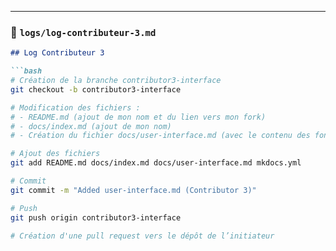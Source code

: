
---

### 📄 `logs/log-contributeur-3.md`

```md
## Log Contributeur 3

```bash
# Création de la branche contributor3-interface
git checkout -b contributor3-interface

# Modification des fichiers :
# - README.md (ajout de mon nom et du lien vers mon fork)
# - docs/index.md (ajout de mon nom)
# - Création du fichier docs/user-interface.md (avec le contenu des fonctions menu() et main())

# Ajout des fichiers
git add README.md docs/index.md docs/user-interface.md mkdocs.yml

# Commit
git commit -m "Added user-interface.md (Contributor 3)"

# Push
git push origin contributor3-interface

# Création d'une pull request vers le dépôt de l’initiateur
